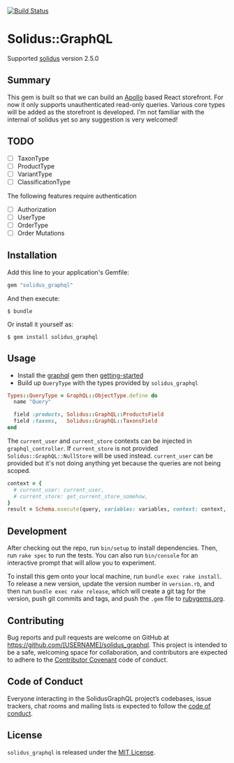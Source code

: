 [![Build Status](https://travis-ci.org/valiants/solidus_graphql.svg?branch=master)](https://travis-ci.org/valiants/solidus_graphql)

# Solidus::GraphQL

Supported [solidus](https://github.com/solidusio/solidus) version 2.5.0

## Summary
This gem is built so that we can build an [Apollo](https://www.apollographql.com/client/) based React storefront. For now it only supports unauthenticated read-only queries. Various core types will be added as the storefront is developed. I'm not familiar with the internal of solidus yet so any suggestion is very welcomed!

## TODO
* [ ] TaxonType
* [ ] ProductType
* [ ] VariantType
* [ ] ClassificationType

The following features require authentication

* [ ] Authorization
* [ ] UserType
* [ ] OrderType
* [ ] Order Mutations

## Installation

Add this line to your application's Gemfile:

```ruby
gem "solidus_graphql"
```

And then execute:

    $ bundle

Or install it yourself as:

    $ gem install solidus_graphql

## Usage

* Install the [graphql](https://github.com/rmosolgo/graphql-ruby) gem then [getting-started](https://github.com/rmosolgo/graphql-ruby#getting-started)
* Build up `QueryType` with the types provided by `solidus_graphql`

```ruby
Types::QueryType = GraphQL::ObjectType.define do
  name "Query"

  field :products, Solidus::GraphQL::ProductsField
  field :taxons,   Solidus::GraphQL::TaxonsField
end
```

The `current_user` and `current_store` contexts can be injected in `graphql_controller`. If `current_store` is not provided `Solidus::GraphQL::NullStore` will be used instead. `current_user` can be provided but it's not doing anything yet because the queries are not being scoped.

```ruby
context = {
  # current_user: current_user,
  # current_store: get_current_store_somehow,
}
result = Schema.execute(query, variables: variables, context: context, operation_name: operation_name)
```

## Development

After checking out the repo, run `bin/setup` to install dependencies. Then, run `rake spec` to run the tests. You can also run `bin/console` for an interactive prompt that will allow you to experiment.

To install this gem onto your local machine, run `bundle exec rake install`. To release a new version, update the version number in `version.rb`, and then run `bundle exec rake release`, which will create a git tag for the version, push git commits and tags, and push the `.gem` file to [rubygems.org](https://rubygems.org).

## Contributing

Bug reports and pull requests are welcome on GitHub at https://github.com/[USERNAME]/solidus_graphql. This project is intended to be a safe, welcoming space for collaboration, and contributors are expected to adhere to the [Contributor Covenant](http://contributor-covenant.org) code of conduct.

## Code of Conduct

Everyone interacting in the SolidusGraphQL project’s codebases, issue trackers, chat rooms and mailing lists is expected to follow the [code of conduct](https://github.com/[USERNAME]/solidus_graphql/blob/master/CODE_OF_CONDUCT.md).

## License
`solidus_graphql` is released under the [MIT License](https://opensource.org/licenses/MIT).
